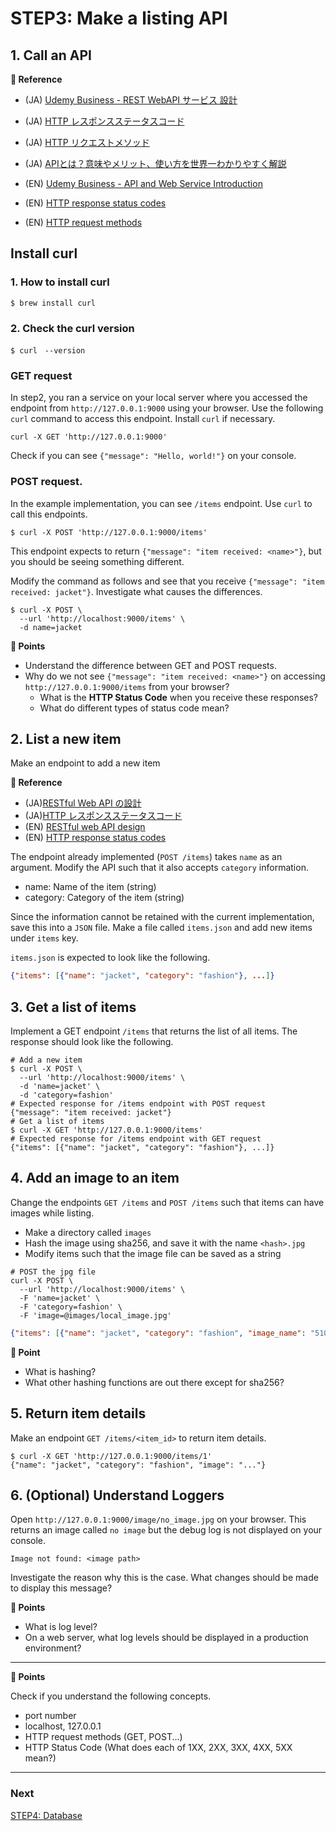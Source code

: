 # STEP3: Make a listing API

## 1. Call an API

**:book: Reference**

* (JA) [Udemy Business - REST WebAPI サービス 設計](https://mercari.udemy.com/course/rest-webapi-development/)
* (JA) [HTTP レスポンスステータスコード](https://developer.mozilla.org/ja/docs/Web/HTTP/Status)
* (JA) [HTTP リクエストメソッド](https://developer.mozilla.org/ja/docs/Web/HTTP/Methods)
* (JA) [APIとは？意味やメリット、使い方を世界一わかりやすく解説](https://www.sejuku.net/blog/7087)

* (EN) [Udemy Business - API and Web Service Introduction](https://mercari.udemy.com/course/api-and-web-service-introduction/)
* (EN) [HTTP response status codes](https://developer.mozilla.org/en-US/docs/Web/HTTP/Status)
* (EN) [HTTP request methods](https://developer.mozilla.org/en-US/docs/Web/HTTP/Methods)

##  Install curl
### 1. How to install curl
```shell
$ brew install curl
```
### 2. Check the curl version
```shell
$ curl　--version
```

### GET request

In step2, you ran a service on your local server where you accessed the endpoint from `http://127.0.0.1:9000` using your browser.
Use the following `curl` command to access this endpoint. Install `curl` if necessary.

```shell
curl -X GET 'http://127.0.0.1:9000'
```

Check if you can see `{"message": "Hello, world!"}` on your console.

### POST request.

In the example implementation, you can see `/items` endpoint. Use `curl` to call this endpoints.

```shell
$ curl -X POST 'http://127.0.0.1:9000/items'
```

This endpoint expects to return `{"message": "item received: <name>"}`, but you should be seeing something different.

Modify the command as follows and see that you receive `{"message": "item received: jacket"}`. Investigate what causes the differences.

```shell
$ curl -X POST \
  --url 'http://localhost:9000/items' \
  -d name=jacket
```

**:beginner: Points**

* Understand the difference between GET and POST requests.
* Why do we not see `{"message": "item received: <name>"}` on accessing `http://127.0.0.1:9000/items` from your browser?
  * What is the **HTTP Status Code** when you receive these responses?
  * What do different types of status code mean?

## 2. List a new item

Make an endpoint to add a new item

**:book: Reference**

* (JA)[RESTful Web API の設計](https://docs.microsoft.com/ja-jp/azure/architecture/best-practices/api-design)
* (JA)[HTTP レスポンスステータスコード](https://developer.mozilla.org/ja/docs/Web/HTTP/Status)
* (EN) [RESTful web API design](https://docs.microsoft.com/en-us/azure/architecture/best-practices/api-design)
* (EN) [HTTP response status codes](https://developer.mozilla.org/en-US/docs/Web/HTTP/Status)

The endpoint already implemented (`POST /items`) takes `name` as an argument. Modify the API such that it also accepts `category` information.

* name: Name of the item (string)
* category: Category of the item (string)

Since the information cannot be retained with the current implementation, save this into a `JSON` file.
Make a file called `items.json` and add new items under `items` key.

`items.json` is expected to look like the following.
```json
{"items": [{"name": "jacket", "category": "fashion"}, ...]}
```

## 3. Get a list of items

Implement a GET endpoint `/items` that returns the list of all items. The response should look like the following.

```shell
# Add a new item
$ curl -X POST \
  --url 'http://localhost:9000/items' \
  -d 'name=jacket' \
  -d 'category=fashion'
# Expected response for /items endpoint with POST request
{"message": "item received: jacket"}
# Get a list of items
$ curl -X GET 'http://127.0.0.1:9000/items'
# Expected response for /items endpoint with GET request
{"items": [{"name": "jacket", "category": "fashion"}, ...]}
```

## 4. Add an image to an item

Change the endpoints `GET /items` and `POST /items` such that items can have images while listing.

* Make a directory called `images`
* Hash the image using sha256, and save it with the name `<hash>.jpg`
* Modify items such that the image file can be saved as a string

```shell
# POST the jpg file
curl -X POST \
  --url 'http://localhost:9000/items' \
  -F 'name=jacket' \
  -F 'category=fashion' \
  -F 'image=@images/local_image.jpg'
```

```json
{"items": [{"name": "jacket", "category": "fashion", "image_name": "510824dfd4caed183a7a7cc2be80f24a5f5048e15b3b5338556d5bbd3f7bc267.jpg"}, ...]}
```


**:beginner: Point**

* What is hashing?
* What other hashing functions are out there except for sha256?


## 5. Return item details

Make an endpoint `GET /items/<item_id>` to return item details.

```shell
$ curl -X GET 'http://127.0.0.1:9000/items/1'
{"name": "jacket", "category": "fashion", "image": "..."}
```

## 6. (Optional) Understand Loggers
Open `http://127.0.0.1:9000/image/no_image.jpg` on your browser.
This returns an image called `no image` but the debug log is not displayed on your console.
```
Image not found: <image path>
```
Investigate the reason why this is the case. What changes should be made to display this message?

**:beginner: Points**
* What is log level?
* On a web server, what log levels should be displayed in a production environment?

---
**:beginner: Points**

Check if you understand the following concepts.

* port number
* localhost, 127.0.0.1
* HTTP request methods (GET, POST...)
* HTTP Status Code (What does each of 1XX, 2XX, 3XX, 4XX, 5XX mean?)

---

### Next

[STEP4: Database](04-database.en.md)
